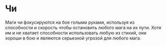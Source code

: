 # Чи

Маги чи фокусируются на бое голыми руками, используя из способности и скорость чтобы остановить любого мага на их пути. Хотя им и не хватает способности использовать любую из стихий, они хороши в бою и являются серьезной угрозой для любого мага.
